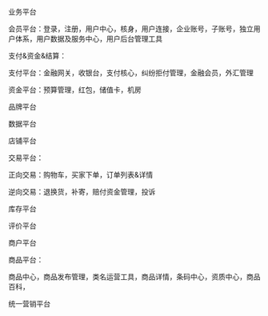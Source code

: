 业务平台

会员平台：登录，注册，用户中心，核身，用户连接，企业账号，子账号，独立用户体系，用户数据及服务中心，用户后台管理工具

支付&资金&结算：

支付平台：金融网关，收银台，支付核心，纠纷拒付管理，金融会员，外汇管理

资金平台：预算管理，红包，储值卡，机房

品牌平台

数据平台

店铺平台

交易平台：

正向交易：购物车，买家下单，订单列表&详情

逆向交易：退换货，补寄，赔付资金管理，投诉

库存平台

评价平台

商户平台

商品平台：

商品中心，商品发布管理，类名运营工具，商品详情，条码中心，资质中心，商品百科，

统一营销平台